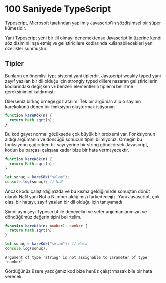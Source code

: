 # 100 Saniyede TypeScript

Typescript, Microsoft tarafından yapılmış Javascript'in sözdisimsel bir süper kümesidir.

Yani Typescript yeni bir dil olmayı denemektense Javascript'in üzerine kendi söz dizimini inşa etmiş ve geliştiricilere kodlarında kullanabilecekleri yeni özellikler sunmuştur.

## Tipler

Bunların en önemlisi type sistemi yani tiplerdir. Javascript weakly typed yani zayıf yazılan bir dil olduğu için strongly typed dillere nazaran geliştiricilerin kodlarındaki değişken ve benzeri elementlerin tiplerini belirtme gereksinimini kaldırmıştır

Dilerseniz birkaç örneğe göz atalım.
Tek bir argüman alıp o sayının karekökünü dönen bir fonksiyon oluşturmak istiyorum

```javascript
function kareKök(n) {
  return Math.sqrt(n);
}
```

Bu kod gayet normal gözüksede çok büyük bir problemi var. Fonksiyonun aldığı argümanın ve döndüğü sonucun tipini bilmiyoruz. Örneğin bu fonksiyonu çağırırken bir sayı yerine bir string gönderirsek Javascript, kodun bu parçası çalışana kadar bize bir hata vermeyecektir.

```javascript
function kareKök(n) {
  return Math.sqrt(n);
}

let sonuç = kareKök("selam");
console.log(sonuç); // NaN
```

Ancak kodu çalıştırdığımızda ve bu kısma geldiğimizde sonuçtan dönüt olarak NaN yani Not a Number aldığımızı farkedeceğiz. Yani Javascript, çok olası bir hatayı, zayıf yazılan bir dil olduğu için tanıyamadı

Şimdi aynı şeyi Typescript ile deneyelim ve
sefer argümanlarımızın ve döndüğümüz değerin tipini belirtelim.

```typescript
function kareKök(n: number): number {
  return Math.sqrt(n);
}

let sonuç = kareKök("selam"); // Hata
console.log(sonuç);
```

```
Argument of type 'string' is not assignable to parameter of type 'number'
```

Gördüğünüz üzere yazdığımız kod bize henüz çalıştırmasak bile bir hata verecek.

